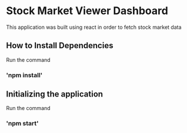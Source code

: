 # Stock Market Viewer Dashboard

This application was built using react in order to fetch stock market data

## How to Install Dependencies

Run the command 
### 'npm install'

## Initializing the application
Run the command 

### 'npm start'
